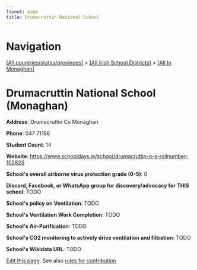 ```yaml
---
layout: page
title: Drumacruttin National School
---
```

# Navigation

[[All countries/states/provinces]](../../..) > [[All Irish School Districts]](../..) > [[All In Monaghan]](..)

# Drumacruttin National School (Monaghan)

**Address**: Drumacruttin Co Monaghan

**Phone**: 047 71186

**Student Count**: 14

**Website**: <https://www.schooldays.ie/school/drumacruttin-n-s-rollnumber-10282S>

**School's overall airborne virus protection grade (0-5)**: 0

**Discord, Facebook, or WhatsApp group for discovery/advocacy for THIS school**: TODO

**School's policy on Ventilation**: TODO

**School's Ventilation Work Completion**: TODO

**School's Air-Purification**: TODO

**School's CO2 monitoring to actively drive ventilation and filtration**: TODO

**School's Wikidata URL**: TODO


[Edit this page](https://github.com/ventilate-schools/Ireland/edit/main/./Monaghan/Drumacruttin_National_School.md). See also [rules for contribution](../../../contribution-rules/)